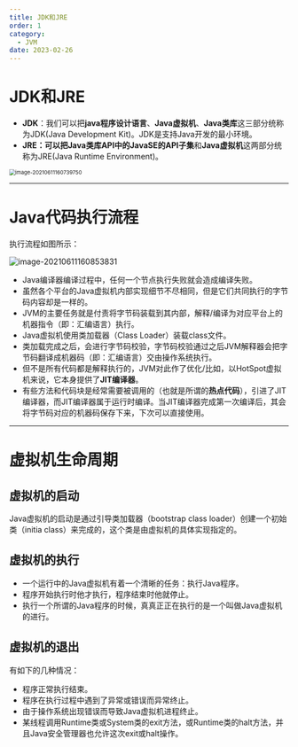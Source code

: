 ```yaml
---
title: JDK和JRE
order: 1
category:
  - JVM
date: 2023-02-26
---
```


<!-- more -->

# JDK和JRE

- **JDK**：我们可以把**java程序设计语言**、**Java虚拟机**、**Java类库**这三部分统称为JDK(Java Development Kit)。JDK是支持Java开发的最小环境。
- **JRE：**可以把Java类库API中的**JavaSE的API子集**和**Java虚拟机**这两部分统称为JRE(Java Runtime Environment)。

<img src="https://studyimages.oss-cn-beijing.aliyuncs.com/JVM/202207121143043.png" alt="image-20210611160739750" style="zoom: 67%;" />



***

# Java代码执行流程



执行流程如图所示：

![image-20210611160853831](https://studyimages.oss-cn-beijing.aliyuncs.com/JVM/202207121143276.png)

- Java编译器编译过程中，任何一个节点执行失败就会造成编译失败。
- 虽然各个平台的Java虚拟机内部实现细节不尽相同，但是它们共同执行的字节码内容却是一样的。
- JVM的主要任务就是付责将字节码装载到其内部，解释/编译为对应平台上的机器指令（即：汇编语言）执行。
- Java虚拟机使用类加载器（Class Loader）装载class文件。
- 类加载完成之后，会进行字节码校验，字节码校验通过之后JVM解释器会把字节码翻译成机器码（即：汇编语言）交由操作系统执行。
- 但不是所有代码都是解释执行的，JVM对此作了优化/比如，以HotSpot虚拟机来说，它本身提供了**JIT编译器**。
- 有些方法和代码块是经常需要被调用的（也就是所谓的**热点代码**），引进了JIT编译器，而JIT编译器属于运行时编译。当JIT编译器完成第一次编译后，其会将字节码对应的机器码保存下来，下次可以直接使用。



***

# 虚拟机生命周期



## 虚拟机的启动

Java虚拟机的启动是通过引导类加载器（bootstrap class loader）创建一个初始类（initia class）来完成的，这个类是由虚拟机的具体实现指定的。



## 虚拟机的执行

- 一个运行中的Java虚拟机有着一个清晰的任务：执行Java程序。
- 程序开始执行时他才执行，程序结束时他就停止。
- 执行一个所谓的Java程序的时候，真真正正在执行的是一个叫做Java虚拟机的进行。



## 虚拟机的退出

有如下的几种情况：

- 程序正常执行结束。
- 程序在执行过程中遇到了异常或错误而异常终止。
- 由于操作系统出现错误而导致Java虚拟机进程终止。
- 某线程调用Runtime类或System类的exit方法，或Runtime类的halt方法，并且Java安全管理器也允许这次exit或halt操作。















